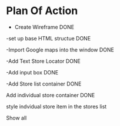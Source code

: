 # Plan Of Action

- Create Wireframe DONE

-set up base HTML structue DONE

-Import Google maps into the window DONE

-Add Text Store Locator DONE

-Add input box DONE

-Add Store list container DONE

Add individual store container DONE

style indvidual store item in the stores list

Show all